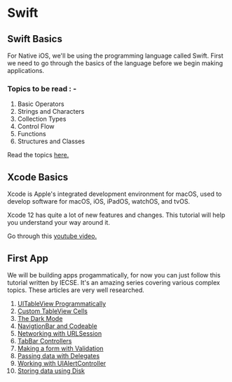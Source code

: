 # Swift 

## Swift Basics 

For Native iOS, we'll be using the programming language called Swift. First we need to go through the basics of the language before we begin making applications. 

### Topics to be read  : -
1. Basic Operators
2. Strings and Characters
3. Collection Types
4. Control Flow 
5. Functions
6. Structures and Classes

Read the topics [here.](https://docs.swift.org/swift-book/LanguageGuide/TheBasics.html)

## Xcode Basics 

Xcode is Apple's integrated development environment for macOS, used to develop software for macOS, iOS, iPadOS, watchOS, and tvOS. 

Xcode 12 has quite a lot of new features and changes. 
This tutorial will help you understand your way around it. 

Go through this [youtube video.](https://www.youtube.com/watch?v=MMoJiZZWoCA)

## First App

We will be building apps progammatically, for now you can just follow this tutorial written by IECSE. It's an amazing series covering various complex topics. These articles are very well researched. 

1.  [UITableView Programmatically](https://medium.com/@dhruvik.chevli/day-1-using-uitableviewcontroller-programmatically-fb32aa71fe34)
2. [Custom TableView Cells](https://medium.com/@kapoornitigya/day-2-custom-tableview-cells-43a540e9ed3a)
3. [The Dark Mode](https://medium.com/@dhruvik.chevli/day-3-the-dark-mode-ddf16eb01651)
4. [NavigtionBar and Codeable](https://medium.com/@kapoornitigya/day-4-navigationbar-and-codeable-6acc41953a1f)
5. [Networking with URLSession](https://medium.com/@dhruvik.chevli/day-5-get-requests-with-urlsession-6b56783f289a)
6. [TabBar Controllers](https://medium.com/@kapoornitigya/day-6-tab-bar-controllers-6a4cf8bc633d)
7. [Making a form with Validation](https://medium.com/@dhruvik.chevli/day-7-making-a-form-with-validation-4ee72f321ac4)
8. [Passing data with Delegates](https://medium.com/@dhruvik.chevli/day-8-passing-data-between-viewcontrollers-using-delegates-80184fca91e6)
9. [Working with UIAlertController](https://medium.com/@dhruvik.chevli/day-9-working-with-uialertcontroller-c0726a84eb56)
10. [Storing data using Disk](https://medium.com/@kapoornitigya/day-10-storing-data-using-disk-8d1d31022ba9)